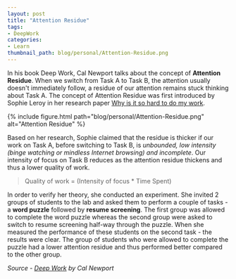 ```yaml
---
layout: post
title: "Attention Residue"
tags:
- DeepWork
categories:
- Learn
thumbnail_path: blog/personal/Attention-Residue.png
---
```


In his book Deep Work, Cal Newport talks about the concept of **Attention Residue**. When we switch from Task A to Task B, the attention usually doesn't immediately follow, a residue of our attention remains stuck thinking about Task A. The concept of Attention Residue was first introduced by Sophie Leroy in her research paper [Why is it so hard to do my work](http://www.sciencedirect.com/science/article/pii/S0749597809000399).

{% include figure.html path="blog/personal/Attention-Residue.png" alt="Attention Residue" %}

Based on her research, Sophie claimed that the residue is thicker if our work on Task A, before switching to Task B, is *unbounded, low intensity (binge watching or mindless Internet browsing) and incomplete*. Our intensity of focus on Task B reduces as the attention residue thickens and thus a lower quality of work.

> Quality of work = (Intensity of focus * Time Spent)

In order to verify her theory, she conducted an experiment. She invited 2 groups of students to the lab and asked them to perform a couple of tasks - a **word puzzle** followed by **resume screening**. The first group was allowed to complete the word puzzle whereas the second group were asked to switch to resume screening half-way through the puzzle. When she measured the performance of these students on the second task - the results were clear. The group of students who were allowed to complete the puzzle had a lower attention residue and thus performed better compared to the other group.

*Source - [Deep Work](http://www.amazon.com/Deep-Work-Focused-Success-Distracted/dp/1455586692) by Cal Newport*